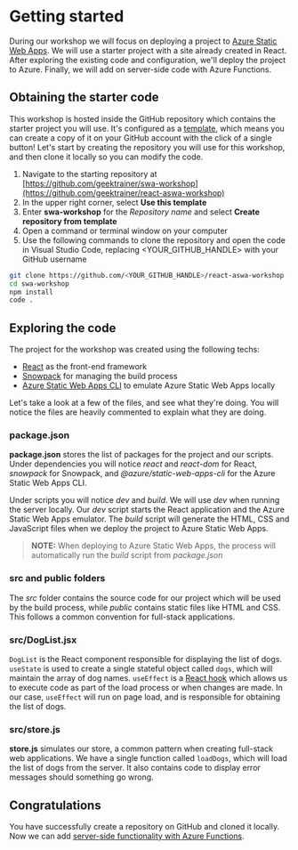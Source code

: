 # Getting started

During our workshop we will focus on deploying a project to [Azure Static Web Apps](https://docs.microsoft.com/azure/static-web-apps?WT.mc_id=academic-41542-chrhar). We will use a starter project with a site already created in React. After exploring the existing code and configuration, we'll deploy the project to Azure. Finally, we will add on server-side code with Azure Functions.

## Obtaining the starter code

This workshop is hosted inside the GitHub repository which contains the starter project you will use. It's configured as a [template](https://docs.github.com/github/creating-cloning-and-archiving-repositories/creating-a-repository-on-github/creating-a-template-repository), which means you can create a copy of it on your GitHub account with the click of a single button! Let's start by creating the repository you will use for this workshop, and then clone it locally so you can modify the code.

1. Navigate to the starting repository at [https://github.com/geektrainer/swa-workshop](https://github.com/geektrainer/react-aswa-workshop)
1. In the upper right corner, select **Use this template**
1. Enter **swa-workshop** for the *Repository name* and select **Create repository from template**
1. Open a command or terminal window on your computer
1. Use the following commands to clone the repository and open the code in Visual Studio Code, replacing \<YOUR_GITHUB_HANDLE\> with your GitHub username

```bash
git clone https://github.com/<YOUR_GITHUB_HANDLE>/react-aswa-workshop
cd swa-workshop
npm install
code .
```

## Exploring the code

The project for the workshop was created using the following techs:

- [React](https://reactjs.org/) as the front-end framework
- [Snowpack](https://www.snowpack.dev/) for managing the build process
- [Azure Static Web Apps CLI](https://github.com/Azure/static-web-apps-cli/blob/main/readme.md) to emulate Azure Static Web Apps locally

Let's take a look at a few of the files, and see what they're doing. You will notice the files are heavily commented to explain what they are doing.

### package.json

**package.json** stores the list of packages for the project and our scripts. Under dependencies you will notice *react* and *react-dom* for React, *snowpack* for Snowpack, and *@azure/static-web-apps-cli* for the Azure Static Web Apps CLI.

Under scripts you will notice *dev* and *build*. We will use *dev* when running the server locally. Our *dev* script starts the React application and the Azure Static Web Apps emulator. The *build* script will generate the HTML, CSS and JavaScript files when we deploy the project to Azure Static Web Apps.

> **NOTE:** When deploying to Azure Static Web Apps, the process will automatically run the *build* script from *package.json*

### src and public folders

The *src* folder contains the source code for our project which will be used by the build process, while *public* contains static files like HTML and CSS. This follows a common convention for full-stack applications.

### src/DogList.jsx

`DogList` is the React component responsible for displaying the list of dogs. `useState` is used to create a single stateful object called `dogs`, which will maintain the array of dog names. `useEffect` is a [React hook](https://reactjs.org/docs/hooks-effect.html) which allows us to execute code as part of the load process or when changes are made. In our case, `useEffect` will run on page load, and is responsible for obtaining the list of dogs.

### src/store.js

**store.js** simulates our store, a common pattern when creating full-stack web applications. We have a single function called `loadDogs`, which will load the list of dogs from the server. It also contains code to display error messages should something go wrong.

## Congratulations

You have successfully create a repository on GitHub and cloned it locally. Now we can add [server-side functionality with Azure Functions](2-functions.md).
